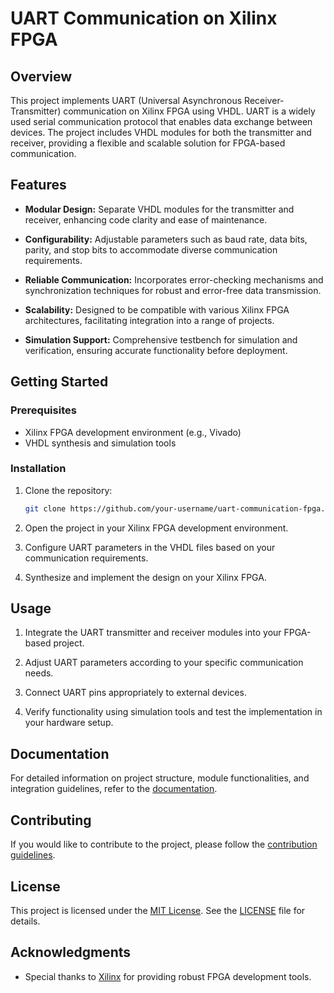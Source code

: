 # UART Communication on Xilinx FPGA

## Overview

This project implements UART (Universal Asynchronous Receiver-Transmitter) communication on Xilinx FPGA using VHDL. UART is a widely used serial communication protocol that enables data exchange between devices. The project includes VHDL modules for both the transmitter and receiver, providing a flexible and scalable solution for FPGA-based communication.

## Features

- **Modular Design:** Separate VHDL modules for the transmitter and receiver, enhancing code clarity and ease of maintenance.

- **Configurability:** Adjustable parameters such as baud rate, data bits, parity, and stop bits to accommodate diverse communication requirements.

- **Reliable Communication:** Incorporates error-checking mechanisms and synchronization techniques for robust and error-free data transmission.

- **Scalability:** Designed to be compatible with various Xilinx FPGA architectures, facilitating integration into a range of projects.

- **Simulation Support:** Comprehensive testbench for simulation and verification, ensuring accurate functionality before deployment.

## Getting Started

### Prerequisites

- Xilinx FPGA development environment (e.g., Vivado)
- VHDL synthesis and simulation tools

### Installation

1. Clone the repository:

    ```bash
    git clone https://github.com/your-username/uart-communication-fpga.git
    ```

2. Open the project in your Xilinx FPGA development environment.

3. Configure UART parameters in the VHDL files based on your communication requirements.

4. Synthesize and implement the design on your Xilinx FPGA.

## Usage

1. Integrate the UART transmitter and receiver modules into your FPGA-based project.

2. Adjust UART parameters according to your specific communication needs.

3. Connect UART pins appropriately to external devices.

4. Verify functionality using simulation tools and test the implementation in your hardware setup.

## Documentation

For detailed information on project structure, module functionalities, and integration guidelines, refer to the [documentation](docs/README.md).

## Contributing

If you would like to contribute to the project, please follow the [contribution guidelines](CONTRIBUTING.md).

## License

This project is licensed under the [MIT License](LICENSE). See the [LICENSE](LICENSE) file for details.

## Acknowledgments

- Special thanks to [Xilinx](https://www.xilinx.com/) for providing robust FPGA development tools.
